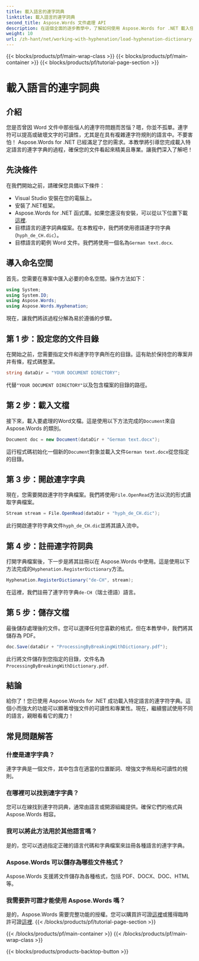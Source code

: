 ```yaml
---
title: 載入語言的連字詞典
linktitle: 載入語言的連字詞典
second_title: Aspose.Words 文件處理 API
description: 在這個全面的逐步教學中，了解如何使用 Aspose.Words for .NET 載入任何語言的連字字典。
weight: 10
url: /zh-hant/net/working-with-hyphenation/load-hyphenation-dictionary-for-language/
---
```


{{< blocks/products/pf/main-wrap-class >}}
{{< blocks/products/pf/main-container >}}
{{< blocks/products/pf/tutorial-page-section >}}

# 載入語言的連字詞典

## 介紹

您是否曾因 Word 文件中那些惱人的連字符問題而苦惱？嗯，你並不孤單。連字符可以提高或破壞文字的可讀性，尤其是在具有複雜連字符規則的語言中。不要害怕！ Aspose.Words for .NET 已經滿足了您的需求。本教學將引導您完成載入特定語言的連字字典的過程，確保您的文件看起來精美且專業。讓我們深入了解吧！

## 先決條件

在我們開始之前，請確保您具備以下條件：

- Visual Studio 安裝在您的電腦上。
- 安裝了.NET框架。
-  Aspose.Words for .NET 函式庫。如果您還沒有安裝，可以從以下位置下載[這裡](https://releases.aspose.com/words/net/).
- 目標語言的連字詞典檔案。在本教程中，我們將使用德語連字符字典 (`hyph_de_CH.dic`）。
- 目標語言的範例 Word 文件。我們將使用一個名為`German text.docx`.

## 導入命名空間

首先，您需要在專案中匯入必要的命名空間。操作方法如下：

```csharp
using System;
using System.IO;
using Aspose.Words;
using Aspose.Words.Hyphenation;
```

現在，讓我們將該過程分解為易於遵循的步驟。

## 第 1 步：設定您的文件目錄

在開始之前，您需要指定文件和連字符字典所在的目錄。這有助於保持您的專案井井有條，程式碼整潔。

```csharp
string dataDir = "YOUR DOCUMENT DIRECTORY";
```

代替`"YOUR DOCUMENT DIRECTORY"`以及包含檔案的目錄的路徑。

## 第 2 步：載入文檔

接下來，載入要處理的Word文檔。這是使用以下方法完成的`Document`來自 Aspose.Words 的類別。

```csharp
Document doc = new Document(dataDir + "German text.docx");
```

這行程式碼初始化一個新的`Document`對象並載入文件`German text.docx`從您指定的目錄。

## 第 3 步：開啟連字字典

現在，您需要開啟連字符字典檔案。我們將使用`File.OpenRead`方法以流的形式讀取字典檔案。

```csharp
Stream stream = File.OpenRead(dataDir + "hyph_de_CH.dic");
```

此行開啟連字符字典文件`hyph_de_CH.dic`並將其讀入流中。

## 第 4 步：註冊連字符詞典

打開字典檔案後，下一步是將其註冊以在 Aspose.Words 中使用。這是使用以下方法完成的`Hyphenation.RegisterDictionary`方法。

```csharp
Hyphenation.RegisterDictionary("de-CH", stream);
```

在這裡，我們註冊了連字符字典`de-CH`（瑞士德語）語言。

## 第 5 步：儲存文檔

最後儲存處理後的文件。您可以選擇任何您喜歡的格式，但在本教學中，我們將其儲存為 PDF。

```csharp
doc.Save(dataDir + "ProcessingByBreakingWithDictionary.pdf");
```

此行將文件儲存到您指定的目錄，文件名為`ProcessingByBreakingWithDictionary.pdf`.

## 結論

給你了！您已使用 Aspose.Words for .NET 成功載入特定語言的連字符字典。這個小而強大的功能可以顯著增強文件的可讀性和專業性。現在，繼續嘗試使用不同的語言，親眼看看它的魔力！

## 常見問題解答

### 什麼是連字字典？

連字字典是一個文件，其中包含在適當的位置斷詞、增強文字佈局和可讀性的規則。

### 在哪裡可以找到連字字典？

您可以在線找到連字符詞典，通常由語言或開源組織提供。確保它們的格式與 Aspose.Words 相容。

### 我可以將此方法用於其他語言嗎？

是的，您可以透過指定正確的語言代碼和字典檔案來註冊各種語言的連字字典。

### Aspose.Words 可以儲存為哪些文件格式？

Aspose.Words 支援將文件儲存為各種格式，包括 PDF、DOCX、DOC、HTML 等。

### 我需要許可證才能使用 Aspose.Words 嗎？

是的，Aspose.Words 需要完整功能的授權。您可以購買許可證[這裡](https://purchase.aspose.com/buy)或獲得臨時許可證[這裡](https://purchase.aspose.com/temporary-license/).
{{< /blocks/products/pf/tutorial-page-section >}}

{{< /blocks/products/pf/main-container >}}
{{< /blocks/products/pf/main-wrap-class >}}

{{< blocks/products/products-backtop-button >}}
